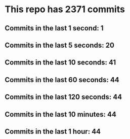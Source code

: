 # This repo has 2371 commits

## Commits in the last 1 second: 1
## Commits in the last 5 seconds: 20
## Commits in the last 10 seconds: 41
## Commits in the last 60 seconds: 44
## Commits in the last 120 seconds: 44
## Commits in the last 10 minutes: 44
## Commits in the last 1 hour: 44
